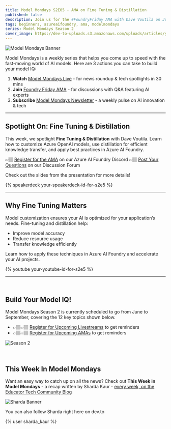 ```yaml
---
title: Model Mondays S2E05 - AMA on Fine Tuning & Distillation
published: false
description: Join us for the #FoundryFriday AMA with Dave Voutila on Jul 18 to talk about Fine Tuning & Distillation - https://aka.ms/model-mondays/discord
tags: beginners, azureaifoundry, ama, modelmondays
series: Model Mondays Season 2
cover_image: https://dev-to-uploads.s3.amazonaws.com/uploads/articles/your-cover-image-for-s2e5.png
---
```


![Model Mondays Banner](https://dev-to-uploads.s3.amazonaws.com/uploads/articles/ifnd5j9v3lbqzkctlvx1.png)

Model Mondays is a weekly series that helps you come up to speed with the fast-moving world of AI models. Here are 3 actions you can take to build your model IQ:

1. **Watch** [Model Mondays Live](https://aka.ms/model-mondays/live) - for news roundup & tech spotlights in 30 mins
2. **Join** [Foundry Friday AMA](https://aka.ms/model-mondays/forum) - for discussions with Q&A featuring AI experts
3. **Subscribe** [Model Mondays Newsletter](https://aka.ms/model-mondays/newsletter) - a weekly pulse on AI innovation & tech

---

## Spotlight On: Fine Tuning & Distillation

This week, we spotlight **Fine Tuning & Distillation** with Dave Voutila. Learn how to customize Azure OpenAI models, use distillation for efficient knowledge transfer, and apply best practices in Azure AI Foundry.

👉🏽 [Register for the AMA](https://discord.gg/azureaifoundry?event=1382862245721014476) on our Azure AI Foundry Discord
👉🏽 [Post Your Questions](https://aka.ms/model-mondays/forum) on our Discussion Forum

Check out the slides from the presentation for more details!

{% speakerdeck your-speakerdeck-id-for-s2e5 %}

---

## Why Fine Tuning Matters

Model customization ensures your AI is optimized for your application’s needs. Fine-tuning and distillation help:

- Improve model accuracy
- Reduce resource usage
- Transfer knowledge efficiently

Learn how to apply these techniques in Azure AI Foundry and accelerate your AI projects.

{% youtube your-youtube-id-for-s2e5 %}

---
<br/>

## Build Your Model IQ!

Model Mondays Season 2 is currently scheduled to go from June to September, covering the 12 key topics shown below.

- 👉🏽👉🏽 [Register for Upcoming Livestreams](https://aka.ms/model-mondays/rsvp) to get reminders
- 👉🏽👉🏽 [Register for Upcoming AMAs](https://github.com/orgs/azure-ai-foundry/discussions/54) to get reminders

![Season 2](https://github.com/microsoft/model-mondays/blob/main/docs/season-02/img/S2-Agenda.png?raw=true)

<br/>

## This Week In Model Mondays

Want an easy way to catch up on all the news? Check out **This Week in Model Mondays** - a recap written by Sharda Kaur - [every week, on the Educator Tech Community Blog](https://aka.ms/faculty)

![Sharda Banner](https://github.com/microsoft/model-mondays/blob/main/docs/season-02/img/people/S2-Sharda.png?raw=true)

You can also follow Sharda right here on dev.to

{% user sharda_kaur %}
